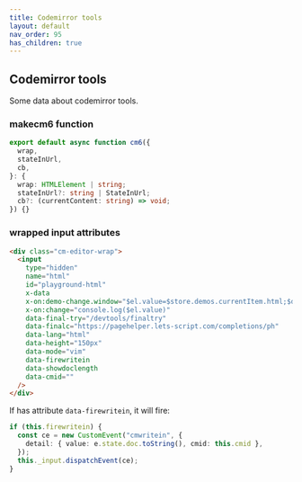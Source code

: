 ```yaml
---
title: Codemirror tools
layout: default
nav_order: 95
has_children: true
---
```


## Codemirror tools

Some data about codemirror tools.

### makecm6 function

```typescript
export default async function cm6({
  wrap,
  stateInUrl,
  cb,
}: {
  wrap: HTMLElement | string;
  stateInUrl?: string | StateInUrl;
  cb?: (currentContent: string) => void;
}) {}
```

### wrapped input attributes

```html
<div class="cm-editor-wrap">
  <input
    type="hidden"
    name="html"
    id="playground-html"
    x-data
    x-on:demo-change.window="$el.value=$store.demos.currentItem.html;$dispatch('writeback', {value: $store.demos.currentItem.html})"
    x-on:change="console.log($el.value)"
    data-final-try="/devtools/finaltry"
    data-finalc="https://pagehelper.lets-script.com/completions/ph"
    data-lang="html"
    data-height="150px"
    data-mode="vim"
    data-firewritein
    data-showdoclength
    data-cmid=""
  />
</div>
```

If has attribute `data-firewritein`, it will fire:

```typescript
if (this.firewritein) {
  const ce = new CustomEvent("cmwritein", {
    detail: { value: e.state.doc.toString(), cmid: this.cmid },
  });
  this._input.dispatchEvent(ce);
}
```
